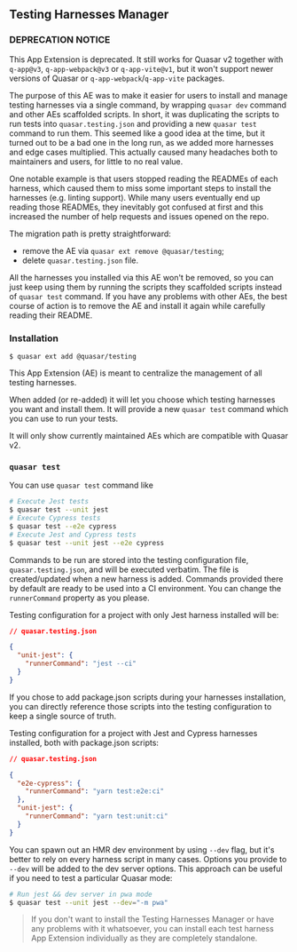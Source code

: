 ## Testing Harnesses Manager

### DEPRECATION NOTICE

This App Extension is deprecated.
It still works for Quasar v2 together with `q-app@v3`, `q-app-webpack@v3` or `q-app-vite@v1`, but it won't support newer versions of Quasar or `q-app-webpack`/`q-app-vite` packages.

The purpose of this AE was to make it easier for users to install and manage testing harnesses via a single command, by wrapping `quasar dev` command and other AEs scaffolded scripts.
In short, it was duplicating the scripts to run tests into `quasar.testing.json` and providing a new `quasar test` command to run them.
This seemed like a good idea at the time, but it turned out to be a bad one in the long run, as we added more harnesses and edge cases multiplied.
This actually caused many headaches both to maintainers and users, for little to no real value.

One notable example is that users stopped reading the READMEs of each harness, which caused them to miss some important steps to install the harnesses (e.g. linting support).
While many users eventually end up reading those READMEs, they inevitably got confused at first and this increased the number of help requests and issues opened on the repo.

The migration path is pretty straightforward:

- remove the AE via `quasar ext remove @quasar/testing`;
- delete `quasar.testing.json` file.

All the harnesses you installed via this AE won't be removed, so you can just keep using them by running the scripts they scaffolded scripts instead of `quasar test` command.
If you have any problems with other AEs, the best course of action is to remove the AE and install it again while carefully reading their README.

### Installation

```shell
$ quasar ext add @quasar/testing
```

This App Extension (AE) is meant to centralize the management of all testing harnesses.

When added (or re-added) it will let you choose which testing harnesses you want and install them.
It will provide a new `quasar test` command which you can use to run your tests.

It will only show currently maintained AEs which are compatible with Quasar v2.

### `quasar test`

You can use `quasar test` command like

```sh
# Execute Jest tests
$ quasar test --unit jest
# Execute Cypress tests
$ quasar test --e2e cypress
# Execute Jest and Cypress tests
$ quasar test --unit jest --e2e cypress
```

Commands to be run are stored into the testing configuration file, `quasar.testing.json`, and will be executed verbatim.
The file is created/updated when a new harness is added.
Commands provided there by default are ready to be used into a CI environment.
You can change the `runnerCommand` property as you please.

Testing configuration for a project with only Jest harness installed will be:

```json
// quasar.testing.json

{
  "unit-jest": {
    "runnerCommand": "jest --ci"
  }
}
```

If you chose to add package.json scripts during your harnesses installation, you can directly reference those scripts into the testing configuration to keep a single source of truth.

Testing configuration for a project with Jest and Cypress harnesses installed, both with package.json scripts:

```json
// quasar.testing.json

{
  "e2e-cypress": {
    "runnerCommand": "yarn test:e2e:ci"
  },
  "unit-jest": {
    "runnerCommand": "yarn test:unit:ci"
  }
}
```

You can spawn out an HMR dev environment by using `--dev` flag, but it's better to rely on every harness script in many cases. Options you provide to `--dev` will be added to the dev server options. This approach can be useful if you need to test a particular Quasar mode:

```sh
# Run jest && dev server in pwa mode
$ quasar test --unit jest --dev="-m pwa"
```

> If you don't want to install the Testing Harnesses Manager or have any problems with it whatsoever, you can install each test harness App Extension individually as they are completely standalone.
